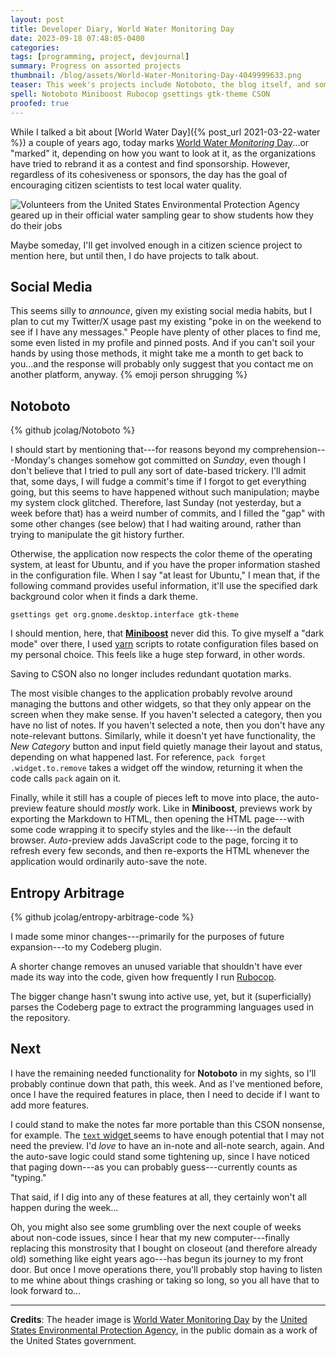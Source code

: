 ```yaml
---
layout: post
title: Developer Diary, World Water Monitoring Day
date: 2023-09-18 07:48:05-0400
categories:
tags: [programming, project, devjournal]
summary: Progress on assorted projects
thumbnail: /blog/assets/World-Water-Monitoring-Day-4049999633.png
teaser: This week's projects include Notoboto, the blog itself, and some small social media changes.
spell: Notoboto Miniboost Rubocop gsettings gtk-theme CSON
proofed: true
---
```


While I talked a bit about [World Water Day]({% post_url 2021-03-22-water %}) a couple of years ago, today marks [World Water *Monitoring* Day](https://en.wikipedia.org/wiki/World_Water_Monitoring_Day)...or "marked" it, depending on how you want to look at it, as the organizations have tried to rebrand it as a contest and find sponsorship.  However, regardless of its cohesiveness or sponsors, the day has the goal of encouraging citizen scientists to test local water quality.

![Volunteers from the United States Environmental Protection Agency geared up in their official water sampling gear to show students how they do their jobs](/blog/assets/World-Water-Monitoring-Day-4049999633.png "I could have cropped this to only the students, but honestly, the random tourist, early (or late) lunch, and the anti-littering action felt artistically necessary...I definitely didn't fail to notice their presence until after I resized the image and then felt too lazy to bother.")

Maybe someday, I'll get involved enough in a citizen science project to mention here, but until then, I do have projects to talk about.

## Social Media

This seems silly to *announce*, given my existing social media habits, but I plan to cut my Twitter/X usage past my existing "poke in on the weekend to see if I have any messages."  People have plenty of other places to find me, some even listed in my profile and pinned posts.  And if you can't soil your hands by using those methods, it might take me a month to get back to you...and the response will probably only suggest that you contact me on another platform, anyway.  {% emoji person shrugging %}

## Notoboto

{% github jcolag/Notoboto %}

I should start by mentioning that---for reasons beyond my comprehension---Monday's changes somehow got committed on *Sunday*, even though I don't believe that I tried to pull any sort of date-based trickery.  I'll admit that, some days, I will fudge a commit's time if I forgot to get everything going, but this seems to have happened without such manipulation; maybe my system clock glitched.  Therefore, last Sunday (not yesterday, but a week before that) has a weird number of commits, and I filled the "gap" with some other changes (see below) that I had waiting around, rather than trying to manipulate the git history further.

Otherwise, the application now respects the color theme of the operating system, at least for Ubuntu, and if you have the proper information stashed in the configuration file.  When I say "at least for Ubuntu," I mean that, if the following command provides useful information, it'll use the specified dark background color when it finds a dark theme.

```console
gsettings get org.gnome.desktop.interface gtk-theme
```

I should mention, here, that [**Miniboost**](https://github.com/jcolag/Miniboost) never did this.  To give myself a "dark mode" over there, I used [yarn](https://classic.yarnpkg.com/lang/en/docs/install/#debian-stable) scripts to rotate configuration files based on my personal choice.  This feels like a huge step forward, in other words.

Saving to CSON also no longer includes redundant quotation marks.

The most visible changes to the application probably revolve around managing the buttons and other widgets, so that they only appear on the screen when they make sense.  If you haven't selected a category, then you have no list of notes.  If you haven't selected a note, then you don't have any note-relevant buttons.  Similarly, while it doesn't yet have functionality, the *New Category* button and input field quietly manage their layout and status, depending on what happened last.  For reference, `pack forget .widget.to.remove` takes a widget off the window, returning it when the code calls `pack` again on it.

Finally, while it still has a couple of pieces left to move into place, the auto-preview feature should *mostly* work.  Like in **Miniboost**, previews work by exporting the Markdown to HTML, then opening the HTML page---with some code wrapping it to specify styles and the like---in the default browser.  *Auto*-preview adds JavaScript code to the page, forcing it to refresh every few seconds, and then re-exports the HTML whenever the application would ordinarily auto-save the note.

## Entropy Arbitrage

{% github jcolag/entropy-arbitrage-code %}

I made some minor changes---primarily for the purposes of future expansion---to my Codeberg plugin.

A shorter change removes an unused variable that shouldn't have ever made its way into the code, given how frequently I run [Rubocop](https://rubocop.org/).

The bigger change hasn't swung into active use, yet, but it (superficially) parses the Codeberg page to extract the programming languages used in the repository.

## Next

I have the remaining needed functionality for **Notoboto** in my sights, so I'll probably continue down that path, this week.  And as I've mentioned before, once I have the required features in place, then I need to decide if I want to add more features.

I could stand to make the notes far more portable than this CSON nonsense, for example.  The [`text` widget <i class="fab fa-creative-commons-nc"></i>](https://tkdocs.com/tutorial/text.html) seems to have enough potential that I may not need the preview.  I'd *love* to have an in-note and all-note search, again.  And the auto-save logic could stand some tightening up, since I have noticed that paging down---as you can probably guess---currently counts as "typing."

That said, if I dig into any of these features at all, they certainly won't all happen during the week...

Oh, you might also see some grumbling over the next couple of weeks about non-code issues, since I hear that my new computer---finally replacing this monstrosity that I bought on closeout (and therefore already old) something like eight years ago---has begun its journey to my front door.  But once I move operations there, you'll probably stop having to listen to me whine about things crashing or taking so long, so you all have that to look forward to...

* * *

**Credits**:  The header image is [World Water Monitoring Day](https://www.flickr.com/photos/usepagov/4049999633/) by the [United States Environmental Protection Agency](https://www.flickr.com/photos/usepagov/), in the public domain as a work of the United States government.
